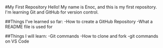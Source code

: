 #My First Repository
Hello! My name is Enoc, and this is my first repository.
I'm learning Git and GitHub for version control.

##Things I've learned so far:
-How to create a GitHub Repository
-What a README file is used for

##Things I will learn:
-Git commands
-How to clone and fork
-git commands on VS Code
